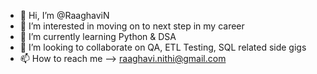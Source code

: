 - 👋 Hi, I’m @RaaghaviN
- 👀 I’m interested in moving on to next step in my career
- 🌱 I’m currently learning Python & DSA
- 💞️ I’m looking to collaborate on QA, ETL Testing, SQL related side gigs
- 📫 How to reach me --> raaghavi.nithi@gmail.com

<!---
RaaghaviN/RaaghaviN is a ✨ special ✨ repository because its `README.md` (this file) appears on your GitHub profile.
You can click the Preview link to take a look at your changes.
--->
